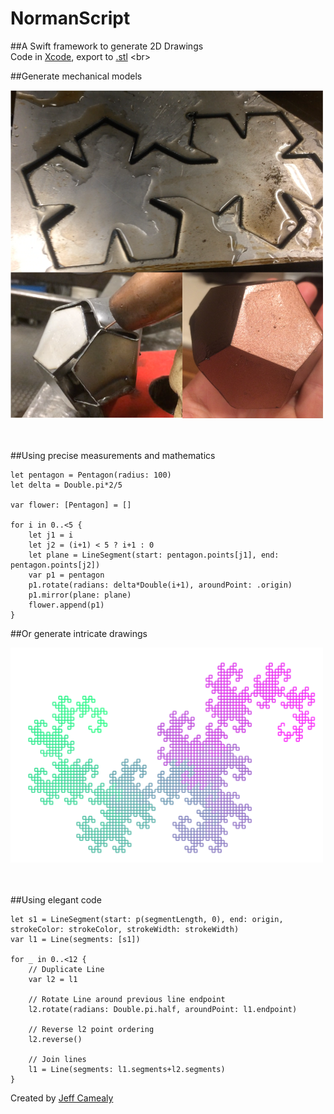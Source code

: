 # NormanScript
##A Swift framework to generate 2D Drawings  
Code in [Xcode](https://developer.apple.com/xcode/), export to [.stl](https://en.wikipedia.org/wiki/STL_(file_format))
<br>

##Generate mechanical models

<img src="https://github.com/bearMountain/NormanScript/blob/master/GitResources/Screen%20Shot%202016-12-09%20at%2011.26.26%20AM.png" width="500">
<br><br><br>

##Using precise measurements and mathematics
```
let pentagon = Pentagon(radius: 100)
let delta = Double.pi*2/5

var flower: [Pentagon] = []

for i in 0..<5 {
    let j1 = i
    let j2 = (i+1) < 5 ? i+1 : 0
    let plane = LineSegment(start: pentagon.points[j1], end: pentagon.points[j2])
    var p1 = pentagon
    p1.rotate(radians: delta*Double(i+1), aroundPoint: .origin)
    p1.mirror(plane: plane)
    flower.append(p1)
}
```


##Or generate intricate drawings 

<img src="https://github.com/bearMountain/NormanScript/blob/master/GitResources/Screen%20Shot%202016-12-09%20at%2011.02.52%20AM.png" width="500">
<br><br><br>


##Using elegant code
```
let s1 = LineSegment(start: p(segmentLength, 0), end: origin, strokeColor: strokeColor, strokeWidth: strokeWidth)
var l1 = Line(segments: [s1])

for _ in 0..<12 {
    // Duplicate Line
    var l2 = l1
    
    // Rotate Line around previous line endpoint
    l2.rotate(radians: Double.pi.half, aroundPoint: l1.endpoint)
    
    // Reverse l2 point ordering
    l2.reverse()
    
    // Join lines
    l1 = Line(segments: l1.segments+l2.segments)
}
```



Created by [Jeff Camealy](https://www.branchcomputing.com) 
